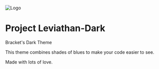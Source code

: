 ![Logo](www.github.com/nprough/projectleviathan/logo.png)
# Project Leviathan-Dark
Bracket's Dark Theme

This theme combines shades of blues to make your code easier to see.

Made with lots of love.
